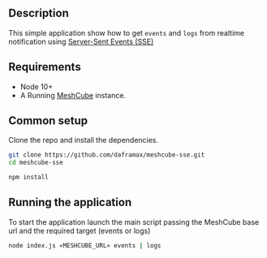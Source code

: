 ## Description

This simple application show how to get `events` and `logs` from realtime notification
using [Server-Sent Events (SSE)](https://developer.mozilla.org/en-US/docs/Web/API/Server-sent_events/Using_server-sent_events)

## Requirements

* Node 10+
* A Running [MeshCube](https://www.blueupbeacons.com/index.php?page=meshcube) instance.


## Common setup

Clone the repo and install the dependencies.

```bash
git clone https://github.com/daframax/meshcube-sse.git
cd meshcube-sse
```

```bash
npm install
```

## Running the application

To start the application launch the main script passing the MeshCube base url and the required target (events or logs)

```bash
node index.js «MESHCUBE_URL» events | logs
```




